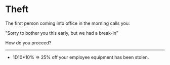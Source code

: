 # Theft

The first person coming into office in the morning calls you:

"Sorry to bother you this early, but we had a break-in"

How do you proceed?

---

* 1D10*10% => 25% off your employee equipment has been stolen.
